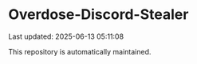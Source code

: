 # Overdose-Discord-Stealer

Last updated: 2025-06-13 05:11:08

This repository is automatically maintained.
